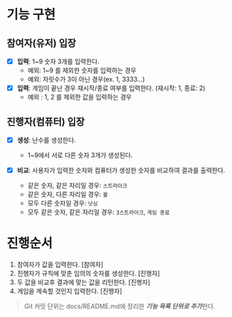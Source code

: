 # 기능 구현

## 참여자(유저) 입장

-[x] **입력**: 1~9 숫자 3개를 입력한다.
    - 예외: 1~9 를 제외한 숫자를 입력하는 경우
    - 예외: 자릿수가 3이 아닌 경우(ex. 1, 3333...)
-[x] **입력**: 게임이 끝난 경우 재시작/종료 여부를 입력한다. (재시작: 1, 종료: 2)
    - 예외 : 1, 2 를 제외한 값을 입력하는 경우

## 진행자(컴퓨터) 입장

-[x] **생성**: 난수를 생성한다.
    - 1~9에서 서로 다른 숫자 3개가 생성된다.

-[x] **비교**: 사용자가 입력한 숫자와 컴퓨터가 생성한 숫자를 비교하여 결과를 출력한다.
    - 같은 숫자, 같은 자리일 경우: `스트라이크`
    - 같은 숫자, 다른 자리일 경우: `볼`
    - 모두 다른 숫자일 경우: `낫싱`
    - 모두 같은 숫자, 같은 자리일 경우: `3스트라이크`, `게임 종료`

# 진행순서

1. 참여자가 값을 입력한다. [참여자]
2. 진행자가 규칙에 맞춘 임의의 숫자를 생성한다. [진행자]
3. 두 값을 비교후 결과에 맞는 값을 리턴한다. [진행자]
4. 게임을 계속할 것인지 입력한다. [진행자]

> Git 커밋 단위는 docs/README.md에 정리한 ***기능 목록 단위로 추가***한다.
